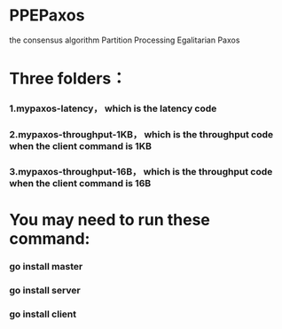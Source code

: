 # PPEPaxos
the consensus algorithm Partition  Processing Egalitarian Paxos
# Three folders：
### 1.mypaxos-latency， which is the latency code
### 2.mypaxos-throughput-1KB， which is the throughput code when the client command is 1KB
### 3.mypaxos-throughput-16B， which is the throughput code when the client command is 16B
# You may need to run these command:
### go install master
### go install server
### go install client
